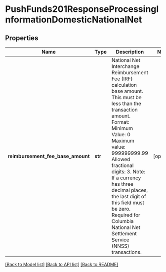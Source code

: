 # PushFunds201ResponseProcessingInformationDomesticNationalNet

## Properties
Name | Type | Description | Notes
------------ | ------------- | ------------- | -------------
**reimbursement_fee_base_amount** | **str** | National Net Interchange Reimbursement Fee (IRF) calculation base amount. This must be less than the transaction amount.  Format:  Minimum Value: 0  Maximum value: 999999999.99  Allowed fractional digits: 3.  Note: If a currency has three decimal places, the last digit of this field must be zero.  Required for Columbia National Net Settlement Service (NNSS) transactions.  | [optional] 

[[Back to Model list]](../README.md#documentation-for-models) [[Back to API list]](../README.md#documentation-for-api-endpoints) [[Back to README]](../README.md)


